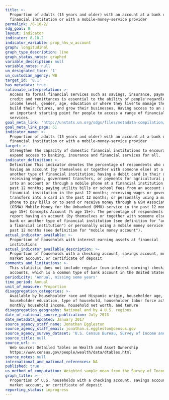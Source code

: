 ```yaml
---
title: >-
  Proportion of adults (15 years and older) with an account at a bank or other
  financial institution or with a mobile-money-service provider
permalink: /8-10-2/
sdg_goal: 8
layout: indicator
indicator: 8.10.2
indicator_variable: prop_hhs_w_account
graph: longitudinal
graph_type_description: line
graph_status_notes: graphed
variable_description: null
variable_notes: null
un_designated_tier: '1'
un_custodian_agency: WB
target_id: '8.1'
has_metadata: true
rationale_interpretation: >-
  Access to formal financial services such as savings, insurance, payments,
  credit and remittances is essential to the ability of people'regardless of
  income level, gender, age, education or where they live'to manage their lives,
  build their futures, and grow their businesses. Having access to an account is
  an important starting point for people to access a range of financial
  services.
goal_meta_link: 'http://unstats.un.org/sdgs/files/metadata-compilation/Metadata-Goal-8.pdf'
goal_meta_link_page: 51
indicator_name: >-
  Proportion of adults (15 years and older) with an account at a bank or other
  financial institution or with a mobile-money-service provider
target: >-
  Strengthen the capacity of domestic financial institutions to encourage and
  expand access to banking, insurance and financial services for all.
indicator_definition: >-
  Definition This indicator denotes the percentage of respondents who report
  having an account (by themselves or together with someone else) at a bank or
  another type of financial institution; having a debit card in their own name;
  receiving wages, government transfers, or payments for agricultural products
  into an account or through a mobile phone at a financial institution in the
  past 12 months; paying utility bills or school fees from an account at a
  financial institution in the past 12 months; receiving wages or government
  transfers into a card in the past 12 months; or personally using a mobile
  phone to pay bills or to send or receive money through a GSM Association
  (GSMA) Mobile Money for the Unbanked (MMU) service in the past 12 months (%
  age 15+) Concepts Account (% age 15+): The percentage of respondents who
  report having an account (by themselves or together with someone else) at a
  bank or another type of financial institution (see definition for "account at
  a financial institution") or personally using a mobile money service in the
  past 12 months (see definition for "mobile money account").
actual_indicator_available: >-
  Proportion of households with interest earning assets at financial
  institutions
actual_indicator_available_description: >-
  Proportion of households with a checking account, savings account, money
  market account, or certificate of deposit
comments_and_limitations: >-
  This statistic does not include regular (non-interest earning) checking
  accounts, which is a common type of bank account in the United States
periodicity: 'Annual, missing some years'
time_period: Annual
unit_of_measure: Proportion
disaggregation_categories: >-
  Available by househoulder race and Hispanic origin, householder age,
  householder education, type of household, householder labor force activity,
  monthly household income, household net worth, and tenure
disaggregation_geography: National and by 4 U.S. regions
date_of_national_source_publication: July 2013
date_metadata_updated: January 2017
source_agency_staff_name: Jonathan Eggleston
source_agency_staff_email: jonathan.s.eggleston@census.gov
source_agency_survey_dataset: 'U.S. Census Bureau, Survey of Income and Program Participation'
source_title: null
source_url: >-
  Web source: Detailed Tables on Wealth and Asset Ownership
  https://www.census.gov/people/wealth/data/dtables.html
source_notes: null
international_and_national_references: NA
published: true
us_method_of_computation: Weighted sample mean from the Survey of Income and Program Participation
graph_title: >-
  Proportion of U.S. households with a checking account, savings account, money
  market account, or certificate of deposit
reporting_status: inprogress
---
```

